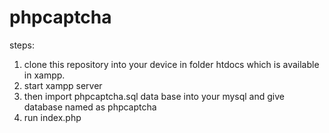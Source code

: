 # phpcaptcha

steps:
1. clone this repository into your device in folder htdocs which is available in xampp.
2. start xampp server
3. then import phpcaptcha.sql data base into your mysql and give database named as phpcaptcha
4. run index.php 
